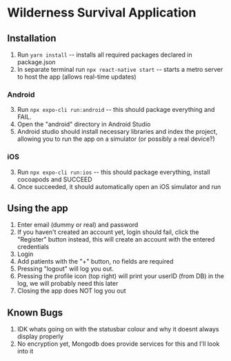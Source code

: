 # Wilderness Survival Application

## Installation
1. Run ```yarn install``` -- installs all required packages declared in package.json
2. In separate terminal run ```npx react-native start``` -- starts a metro server to host the app (allows real-time updates)

### Android
3. Run ```npx expo-cli run:android``` -- this should package everything and FAIL.     
4. Open the "android" directory in Android Studio    
5. Android studio should install necessary libraries and index the project, allowing you to run the app on a simulator (or possibly a real device?)    

### iOS
3. Run ```npx expo-cli run:ios``` -- this should package everything, install cocoapods and SUCCEED
4. Once succeeded, it should automatically open an iOS simulator and run

## Using the app
1. Enter email (dummy or real) and password
2. If you haven't created an account yet, login should fail, click the "Register" button instead, this will create an account with the entered credentials
3. Login
4. Add patients with the "+" button, no fields are required
5. Pressing "logout" will log you out. 
6. Pressing the profile icon (top right) will print your userID (from DB) in the log, we will probably need this later
7. Closing the app does NOT log you out

## Known Bugs
1. IDK whats going on with the statusbar colour and why it doesnt always display properly
2. No encryption yet, Mongodb does provide services for this and I'll look into it